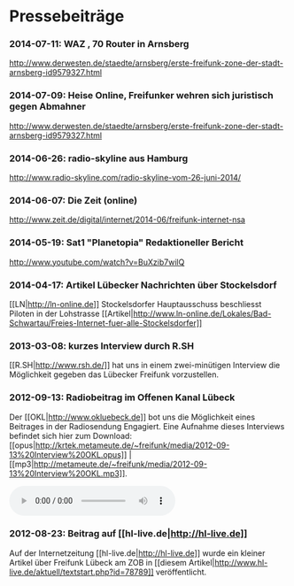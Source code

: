 # Pressebeiträge

### 2014-07-11: WAZ , 70 Router in Arnsberg
http://www.derwesten.de/staedte/arnsberg/erste-freifunk-zone-der-stadt-arnsberg-id9579327.html

### 2014-07-09: Heise Online, Freifunker wehren sich juristisch gegen Abmahner
http://www.derwesten.de/staedte/arnsberg/erste-freifunk-zone-der-stadt-arnsberg-id9579327.html

### 2014-06-26: radio-skyline aus Hamburg
http://www.radio-skyline.com/radio-skyline-vom-26-juni-2014/

### 2014-06-07: Die Zeit (online)
http://www.zeit.de/digital/internet/2014-06/freifunk-internet-nsa


### 2014-05-19: Sat1 "Planetopia" Redaktioneller Bericht
http://www.youtube.com/watch?v=BuXzib7wilQ

### 2014-04-17: Artikel Lübecker Nachrichten über Stockelsdorf
[[LN|http://ln-online.de]] Stockelsdorfer Hauptausschuss beschliesst Piloten in der Lohstrasse
[[Artikel|http://www.ln-online.de/Lokales/Bad-Schwartau/Freies-Internet-fuer-alle-Stockelsdorfer]]




### 2013-03-08: kurzes Interview durch R.SH
[[R.SH|http://www.rsh.de/]] hat uns in einem zwei-minütigen Interview die Möglichkeit gegeben das Lübecker Freifunk vorzustellen.

### 2012-09-13: Radiobeitrag im Offenen Kanal Lübeck
Der [[OKL|http://www.okluebeck.de]] bot uns die Möglichkeit eines Beitrages in der Radiosendung Engagiert. Eine Aufnahme dieses Interviews befindet sich hier zum Download: [[opus|http://krtek.metameute.de/~freifunk/media/2012-09-13%20Interview%20OKL.opus]] | [[mp3|http://metameute.de/~freifunk/media/2012-09-13%20Interview%20OKL.mp3]].

<audio controls="controls">
  <source src="http://metameute.de/~freifunk/media/2012-09-13%20Interview%20OKL.opus"/>
  <source src="http://metameute.de/~freifunk/media/2012-09-13%20Interview%20OKL.mp3" />
</audio>

### 2012-08-23: Beitrag auf [[hl-live.de|http://hl-live.de]]
Auf der Internetzeitung [[hl-live.de|http://hl-live.de]] wurde ein kleiner Artikel über Freifunk Lübeck am ZOB in [[diesem Artikel|http://www.hl-live.de/aktuell/textstart.php?id=78789]] veröffentlicht.

